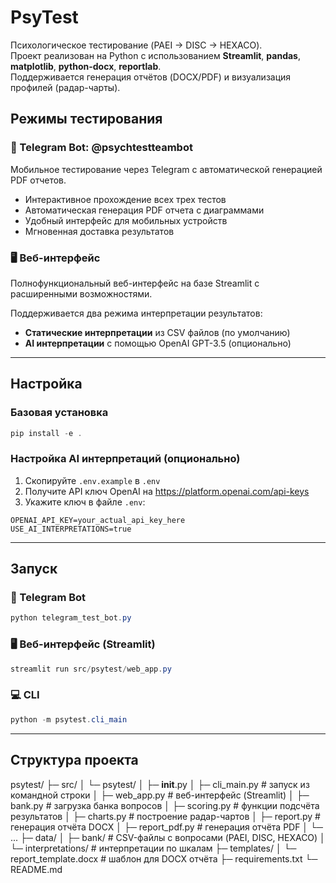 # PsyTest

Психологическое тестирование (PAEI → DISC → HEXACO).  
Проект реализован на Python с использованием **Streamlit**, **pandas**, **matplotlib**, **python-docx**, **reportlab**.  
Поддерживается генерация отчётов (DOCX/PDF) и визуализация профилей (радар-чарты).

## Режимы тестирования

### 📱 Telegram Bot: @psychtestteambot
Мобильное тестирование через Telegram с автоматической генерацией PDF отчетов.
- Интерактивное прохождение всех трех тестов
- Автоматическая генерация PDF отчета с диаграммами  
- Удобный интерфейс для мобильных устройств
- Мгновенная доставка результатов

### 🖥️ Веб-интерфейс
Полнофункциональный веб-интерфейс на базе Streamlit с расширенными возможностями.

Поддерживается два режима интерпретации результатов:
- **Статические интерпретации** из CSV файлов (по умолчанию)
- **AI интерпретации** с помощью OpenAI GPT-3.5 (опционально)

---

## Настройка

### Базовая установка
```powershell
pip install -e .
```

### Настройка AI интерпретаций (опционально)
1. Скопируйте `.env.example` в `.env`
2. Получите API ключ OpenAI на https://platform.openai.com/api-keys
3. Укажите ключ в файле `.env`:
```
OPENAI_API_KEY=your_actual_api_key_here
USE_AI_INTERPRETATIONS=true
```

---

## Запуск

### 🤖 Telegram Bot
```powershell
python telegram_test_bot.py
```

### 🖥️ Веб-интерфейс (Streamlit)
```powershell
streamlit run src/psytest/web_app.py
```

### 💻 CLI
```powershell
python -m psytest.cli_main
```

---

## Структура проекта
psytest/
├─ src/
│  └─ psytest/
│     ├─ __init__.py
│     ├─ cli_main.py          # запуск из командной строки
│     ├─ web_app.py           # веб-интерфейс (Streamlit)
│     ├─ bank.py              # загрузка банка вопросов
│     ├─ scoring.py           # функции подсчёта результатов
│     ├─ charts.py            # построение радар-чартов
│     ├─ report.py            # генерация отчёта DOCX
│     ├─ report_pdf.py        # генерация отчёта PDF
│     └─ ...
├─ data/
│  ├─ bank/                   # CSV-файлы с вопросами (PAEI, DISC, HEXACO)
│  └─ interpretations/        # интерпретации по шкалам
├─ templates/
│  └─ report_template.docx    # шаблон для DOCX отчёта
├─ requirements.txt
└─ README.md

